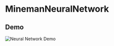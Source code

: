 # MinemanNeuralNetwork

## Demo
![Neural Network Demo](https://media.giphy.com/media/lPANQEKZrxgPxHzeyS/giphy.gif)
